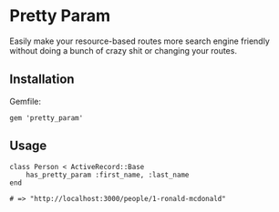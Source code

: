 Pretty Param
============

Easily make your resource-based routes more search engine friendly without doing a bunch of crazy shit or changing your routes.

Installation
------------

Gemfile:

    gem 'pretty_param'

Usage 
-----

    class Person < ActiveRecord::Base
    	has_pretty_param :first_name, :last_name
    end
    
    # => "http://localhost:3000/people/1-ronald-mcdonald"